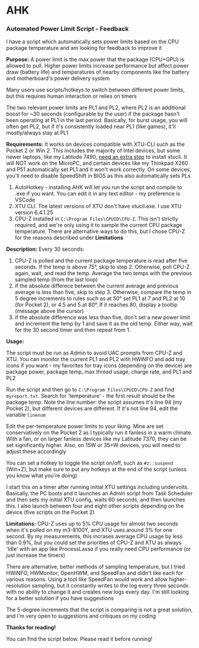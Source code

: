 # AHK

### Automated Power Limit Script - Feedback

I have a script which automatically sets power limits based on the CPU package temperature and am looking for feedback to improve it

**Purpose:**
A power limit is the max power that the package (CPU+GPU) is allowed to pull. Higher power limits increase performance but affect power draw (battery life) and temperatures of nearby components like the battery and motherboard's power delivery system

Many users use scripts/hotkeys to switch between different power limits, but this requires human interaction or relies on timers

The two relevant power limits are PL1 and PL2, where PL2 is an additional boost for ~30 seconds (configurable by the user) if the package hasn't been operating at PL1 in the last period. Basically, for burst usage, you will often get PL2, but if it's consistently loaded near PL1 (like games), it'll mostly/always stay at PL1

**Requirements:**
It works on devices compatible with XTU-CLI such as the Pocket 2 or Win 2. This includes the majority of Intel devices, but some newer laptops, like my Latitude 7490, [need an extra step](https://jas-team.net/2019/07/30/intel-xtu-attempted-to-install-on-an-unsupported-platform/) to install xtucli. It will NOT work on the MicroPC, and certain devices like my Thinkpad X260 and P51 automatically set PL1 and it won't work correctly. On some devices, you'll need to disable SpeedShift in BIOS as this also automatically sets PLs
1. AutoHotkey - installing AHK will let you run the script and compile to .exe if you want. You can edit it in any text editor - my preference is VSCode
2. XTU CLI. The latest versions of XTU don't have xtucli.exe. I use XTU version 6.4.1.25
3. CPU-Z installed in `C:\Program Files\CPUID\CPU-Z`. This isn't strictly required, and we're only using it to sample the current CPU package temperature. There are alternative ways to do this, but I chose CPU-Z for the reasons described under **Limitations**

**Description:**
Every 30 seconds: 
1. CPU-Z is polled and the current package temperature is read after five seconds. If the temp is above 75°, skip to step 2. Otherwise, poll CPU-Z again, wait, and read the temp. Average the two temps with the previous sampled temp (from the last loop)
2. if the absolute differece between the current average and previous average is less than five, skip to step 3. Otherwise, compare the temp in 5 degree increments to rules such as at 50° set PL1 at 7 and PL2 at 10 (for Pocket 2), or 4.5 and 5 at 80°. If it reaches 80, display a tooltip (message above the cursor)
3. if the absolute difference was less than five, don't set a new power limit and increment the temp by 1 and save it as the old temp. Either way, wait for the 30 second timer and then repeat from 1.

**Usage:**

The script must be run as Admin to avoid UAC prompts from CPU-Z and XTU. You can monitor the current PL1 and PL2 with HWiNFO and add tray icons if you want - my favorites for tray icons (depending on the device) are package power, package temp, max thread usage, charge rate, and PL1 and PL2

Run the script and then go to `C:\Program Files\CPUID\CPU-Z` and find `myreport.txt`. Search for 'temperature' - the first result should be the package temp. Note the line number: the script assumes it's line 94 (my Pocket 2), but different devices are different. If it's not line 94, edit the variable `linenum`

Edit the per-temperature power limits to your liking. Mine are set conservatively on the Pocket 2 as I typically run it fanless in a warm climate. With a fan, or on larger fanless devices like my Latitude 7370, they can be set significantly higher. Also, on 15W or 35+W devices, you will need to adjust these accordingly

You can set a hotkey to toggle the script on/off, such as `#z::suspend` (Win+Z), but make sure to put any hotkeys at the end of the script (unless you know what you're doing)

I start this on a timer after running initial XTU settings including undervolts. Basically, the PC boots and it launches an Admin script from Task Scheduler and then sets my initial XTU config, waits 60 seconds, and then launches this. I also launch between four and eight other scripts depending on the device (five scripts on the Pocket 2)

**Limitations:**
CPU-Z uses up to 5% CPU usage for almost two seconds when it's polled on my m3-8100Y, and XTU uses around 3% for one second. By my measurements, this incrases average CPU usage by less than 0.9%, but you could set the priorities of CPU-Z and XTU as always 'Idle' with an app like ProcessLasso if you really need CPU performance (or just increase the timers)

There are alternative, better methods of sampling temperature, but I tried HWiNFO, HWMonitor, OpenHWM, and SpeedFan and didn't like each for various reasons. Using a tool like SpeedFan would work and allow higher-resolution sampling, but it constantly writes to the log every three seconds with no ability to change it and creates new logs every day. I'm still looking for a better solution if you have suggestions

The 5-degree increments that the script is comparing is not a great solution, and I'm very open to suggestions and critiques on my coding

**Thanks for reading!**

You can find the script below. Please read it before running!
